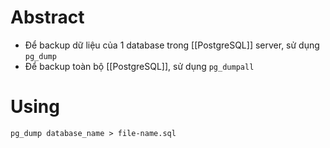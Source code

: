 ---
---
# Abstract
- Để backup dữ liệu của 1 database trong [[PostgreSQL]] server, sử dụng `pg_dump`
- Để backup toàn bộ [[PostgreSQL]], sử dụng `pg_dumpall`

# Using

```
pg_dump database_name > file-name.sql
```

